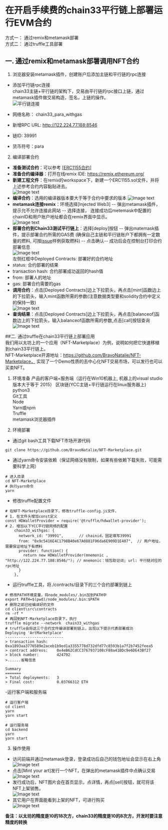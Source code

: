 # 在开启手续费的chain33平行链上部署运行EVM合约
方式一： 通过remix和metamask部署  
方式二： 通过truffle工具部署  

## 一. 通过remix和metamask部署调用NFT合约  
1.  浏览器安装metamask插件，创建账户后添加主链和平行链的rpc连接  
- 添加平行链rpc连接  
chain33主链+平行链的架构下，交易由平行链的rpc接口上链，通过metamask插件做交易构造，签名，上链的操作。  
![平行链连接](/resources/metamask_para_withgas.png)  

- 网络名称： chain33_para_withgas  
- 新增RPC URL: http://122.224.77.188:8546  
- 链ID: 39991  
- 货币符号：para  

2. 编译部署合约
- **准备测试合约**：可以参考 [[ERC1155合约]](../solidity/ERC1155ByManager.sol)     
- **准备合约编译器**：打开在线remix IDE:  https://remix.ethereum.org/   
- **新建工程文件**：在remix的workspace下，新建一个ERC1155.sol文件，并将上述参考合约内容黏贴进去。  
![Image text](../resources/remix1.png)   
- **编译合约**：选用的编译器版本要大于等于合约中要求的版本
![Image text](../resources/remix2.png)   
- **metamask连接remix**：环境选择[Injected Web3] -- 弹出metamask插件，提示允不允许连接此网站 -- 选择连接， 连接成功后metemask中配置的chainID和用户账户地址都会在remix界面中显示。  
![Image text](../resources/remix3.png)   
- **部署合约到Chain33测试平行链上**：选择[deploy]按钮 -- 弹出matemask插件，提示部署合约所需的GAS费 (确保自己主链和平行链账户下都拥有一定数量的燃料, 可按[issue](https://github.com/web3chain33/chain33-respo/issues/3)样例获取燃料) -- 点击确认-- 成功后会在控制台打印合约部署信息  
![Image text](../resources/remix4.png)   
左侧红框中Deployed Contracts:  部署好的合约地址  
- status: 合约部署的结果  
- transaction hash: 合约部署成功返回的hash值  
- from: 部署人的地址  
- gas: 部署合约需要的gas  
- **调用合约**：点击[Deployed Contracts]边上下拉箭头，再点击[mint]函数边上的下拉箭头，输入mint函数所需的参数(注意数据类型要和solidity合约中定义的保持一致)   
![Image text](../resources/remix5.png)   
- **查询结果**：点击[Deployed Contracts]边上下拉箭头，再点击[balanceof]函数边上的下拉箭头，输入balanceof函数所需的参数,点击[call]按钮查询  
![Image text](../resources/remix6.png)   

##二. 通过truffle在chain33平行链上部署应用  
我们用以太坊上的一个应用（NFT-Marketplace）为例，说明如何把它快速移植到chain33平行链上。  
NFT-Marketplace开源地址：https://github.com/BravoNatalie/NFT-Marketplace， 实现了一个Demo性质的去中心化NFT交易市场，可以发行也可以买卖NFT。 

1. 环境准备
产品的客户端+服务端（运行在Win10机器上, 机器上的visual studio版本大于等于 2015） 
区块链(YCC主链+平行链运行在linux服务器上)  
python3  
Git工具  
Node  
Yarn或npm  
Truffle  
metamask浏览器插件 

2. 环境部署
- 通过git bash工具下载NFT市场开源代码  
```
git clone https://github.com/BravoNatalie/NFT-Marketplace.git  
```

- 通过yarn命令安装依赖（保证网络没有限制，如果有些依赖下载失败，可能需要科学上网） 
```
# 进入目录
cd NFT-Marketplace  
# 执行yarn命令
yarn  
```

- 修改truffle配置文件
```
# 在NFT-Marketplace目录下，修改truffle-config.js文件，
# 1. 在文件头增加const定义
const HDWalletProvider = require('@truffle/hdwallet-provider');
# 2. 增加以下YCC平行链网络的配置
    chain33_withgas: {
      network_id: "39991",       // chainid，固定填写39991
      from: "0x9c5416E4C1798B40e67A0881F96da6E909D1E407",  // 用户地址，需要保证地址下有燃料
      provider: function() {
        return new HDWalletProvider(mnemonic , "http://122.224.77.188:8546/"); // mnemonic：钱包助记词; url: 平行链对应的rpc地址
      }
    },
```

- 运行truffle工具，将./contracts/目录下的三个合约部署到链上
```
# 修改PATH环境变量，将node_modules/.bin加到PATH中
export PATH=$(pwd)/node_modules/.bin:$PATH
# 删除之前已经编译好的文件
cd client\src\contracts
rm -rf *
# 再回到NFT-Marketplace目录下，执行
truffle migrate --network  chain33_withgas
# truffle会将这三个合约文件编译部署到链上，出现以下提示代表部署成功
Deploying 'ArtMarketplace'
--------------------------
> transaction hash:    0xa1893aa3776589e2aceb1b9ed1a3355778d732dfd77c8593b1a7f2b7452feea5
> contract address:    0x4eB62CdCC3767937108cF88a41BDc9e6DE43Bf27
> block number:        424792
>......省略信息

Summary
=======
> Total deployments:   3
> Final cost:          0.03766312 ETH
```

-运行客户端和服务端
```
# 运行客户端
cd client
yarn
yarn start

# 运行服务端
cd backend
yarn
yarn start
```

3. 操作使用
-  访问前端并通过metamask登录，登录成功后自己的钱包地址会显示在右上角   
![Image text](../resources/market1.png)   
- 点击[Mint your art]发行一个NFT，在弹出的metamask插件中点确认交易   
![Image text](../resources/market2.png)   
- 发行成功后，NFT图片会在首页显示，点详情，再点[sell]按钮，就可将该NFT上架销售。  
![Image text](../resources/market3.png)   
- 其它用户在界面能看到上架的NFT，可进行购买  
![Image text](../resources/market4.png)   

**备注：以太坊的精度是10的18次方，chain33的精度是10的8次方，开发时要注意精度的转换**
